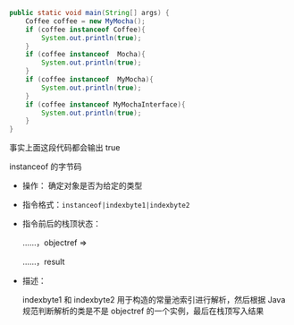 ```java
public static void main(String[] args) {
    Coffee coffee = new MyMocha();
    if (coffee instanceof Coffee){
        System.out.println(true);
    }
    if (coffee instanceof  Mocha){
        System.out.println(true);
    }
    if (coffee instanceof  MyMocha){
        System.out.println(true);
    }
    if (coffee instanceof MyMochaInterface){
        System.out.println(true);
    }
}
```

事实上面这段代码都会输出 true



instanceof 的字节码

* 操作： 确定对象是否为给定的类型

* 指令格式：``instanceof|indexbyte1|indexbyte2``

* 指令前后的栈顶状态：

  ……，objectref =>

  ……，result

* 描述：

  indexbyte1 和 indexbyte2 用于构造的常量池索引进行解析，然后根据 Java 规范判断解析的类是不是 objectref 的一个实例，最后在栈顶写入结果

  

